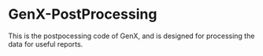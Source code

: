 # GenX-PostProcessing
This is the postpocessing code of GenX, and is designed for processing the data for useful reports.
